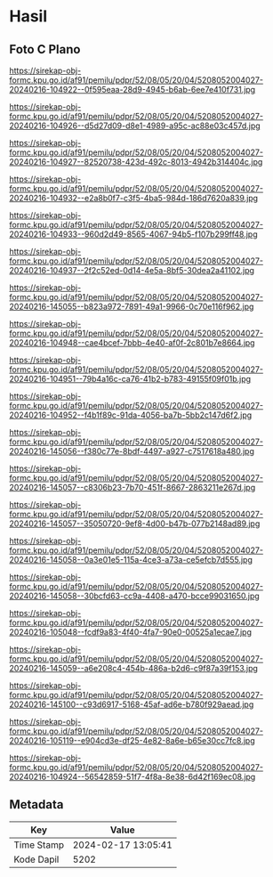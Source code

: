 # Hasil

## Foto C Plano

https://sirekap-obj-formc.kpu.go.id/af91/pemilu/pdpr/52/08/05/20/04/5208052004027-20240216-104922--0f595eaa-28d9-4945-b6ab-6ee7e410f731.jpg

https://sirekap-obj-formc.kpu.go.id/af91/pemilu/pdpr/52/08/05/20/04/5208052004027-20240216-104926--d5d27d09-d8e1-4989-a95c-ac88e03c457d.jpg

https://sirekap-obj-formc.kpu.go.id/af91/pemilu/pdpr/52/08/05/20/04/5208052004027-20240216-104927--82520738-423d-492c-8013-4942b314404c.jpg

https://sirekap-obj-formc.kpu.go.id/af91/pemilu/pdpr/52/08/05/20/04/5208052004027-20240216-104932--e2a8b0f7-c3f5-4ba5-984d-186d7620a839.jpg

https://sirekap-obj-formc.kpu.go.id/af91/pemilu/pdpr/52/08/05/20/04/5208052004027-20240216-104933--960d2d49-8565-4067-94b5-f107b299ff48.jpg

https://sirekap-obj-formc.kpu.go.id/af91/pemilu/pdpr/52/08/05/20/04/5208052004027-20240216-104937--2f2c52ed-0d14-4e5a-8bf5-30dea2a41102.jpg

https://sirekap-obj-formc.kpu.go.id/af91/pemilu/pdpr/52/08/05/20/04/5208052004027-20240216-145055--b823a972-7891-49a1-9966-0c70e116f962.jpg

https://sirekap-obj-formc.kpu.go.id/af91/pemilu/pdpr/52/08/05/20/04/5208052004027-20240216-104948--cae4bcef-7bbb-4e40-af0f-2c801b7e8664.jpg

https://sirekap-obj-formc.kpu.go.id/af91/pemilu/pdpr/52/08/05/20/04/5208052004027-20240216-104951--79b4a16c-ca76-41b2-b783-49155f09f01b.jpg

https://sirekap-obj-formc.kpu.go.id/af91/pemilu/pdpr/52/08/05/20/04/5208052004027-20240216-104952--f4b1f89c-91da-4056-ba7b-5bb2c147d6f2.jpg

https://sirekap-obj-formc.kpu.go.id/af91/pemilu/pdpr/52/08/05/20/04/5208052004027-20240216-145056--f380c77e-8bdf-4497-a927-c7517618a480.jpg

https://sirekap-obj-formc.kpu.go.id/af91/pemilu/pdpr/52/08/05/20/04/5208052004027-20240216-145057--c8306b23-7b70-451f-8667-2863211e267d.jpg

https://sirekap-obj-formc.kpu.go.id/af91/pemilu/pdpr/52/08/05/20/04/5208052004027-20240216-145057--35050720-9ef8-4d00-b47b-077b2148ad89.jpg

https://sirekap-obj-formc.kpu.go.id/af91/pemilu/pdpr/52/08/05/20/04/5208052004027-20240216-145058--0a3e01e5-115a-4ce3-a73a-ce5efcb7d555.jpg

https://sirekap-obj-formc.kpu.go.id/af91/pemilu/pdpr/52/08/05/20/04/5208052004027-20240216-145058--30bcfd63-cc9a-4408-a470-bcce99031650.jpg

https://sirekap-obj-formc.kpu.go.id/af91/pemilu/pdpr/52/08/05/20/04/5208052004027-20240216-105048--fcdf9a83-4f40-4fa7-90e0-00525a1ecae7.jpg

https://sirekap-obj-formc.kpu.go.id/af91/pemilu/pdpr/52/08/05/20/04/5208052004027-20240216-145059--a6e208c4-454b-486a-b2d6-c9f87a39f153.jpg

https://sirekap-obj-formc.kpu.go.id/af91/pemilu/pdpr/52/08/05/20/04/5208052004027-20240216-145100--c93d6917-5168-45af-ad6e-b780f929aead.jpg

https://sirekap-obj-formc.kpu.go.id/af91/pemilu/pdpr/52/08/05/20/04/5208052004027-20240216-105119--e904cd3e-df25-4e82-8a6e-b65e30cc7fc8.jpg

https://sirekap-obj-formc.kpu.go.id/af91/pemilu/pdpr/52/08/05/20/04/5208052004027-20240216-104924--56542859-51f7-4f8a-8e38-6d42f169ec08.jpg


## Metadata

| Key        | Value               |
| ---------- | ------------------- |
| Time Stamp | 2024-02-17 13:05:41 |
| Kode Dapil | 5202                |



